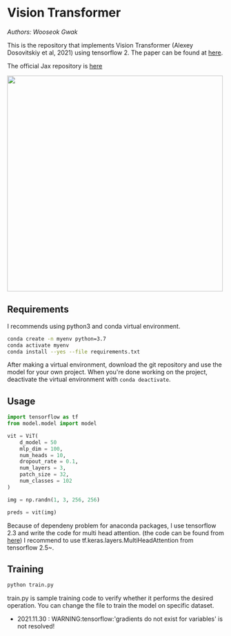 # Vision Transformer

_Authors: Wooseok Gwak_

This is the repository that implements Vision Transformer (Alexey Dosovitskiy et al, 2021) using tensorflow 2. The paper can be found at [here](https://arxiv.org/abs/2010.11929). 

The official Jax repository is [here](https://github.com/google-research/vision_transformer)


<img src="./images/vit.gif" width="500px"></img>


## Requirements

I recommends using python3 and conda virtual environment.

```bash
conda create -n myenv python=3.7
conda activate myenv
conda install --yes --file requirements.txt
```

After making a virtual environment, download the git repository and use the model for your own project. When you're done working on the project, deactivate the virtual environment with `conda deactivate`.

## Usage

```python
import tensorflow as tf
from model.model import model

vit = ViT(
    d_model = 50
    mlp_dim = 100,
    num_heads = 10,
    dropout_rate = 0.1,
    num_layers = 3,
    patch_size = 32,
    num_classes = 102
)

img = np.randn(1, 3, 256, 256)

preds = vit(img)
```

Because of dependeny problem for anaconda packages, I use tensorflow 2.3 and write the code for multi head attention. (the code can be found from [here](https://www.tensorflow.org/text/tutorials/transformer#multi-head_attention)) I recommend to use tf.keras.layers.MultiHeadAttention from tensorflow 2.5~.

## Training

```bash
python train.py
```

train.py is sample training code to verify whether it performs the desired operation. You can change the file to train the model on specific dataset.

- 2021.11.30 : WARNING:tensorflow:'gradients do not exist for variables' is not resolved!